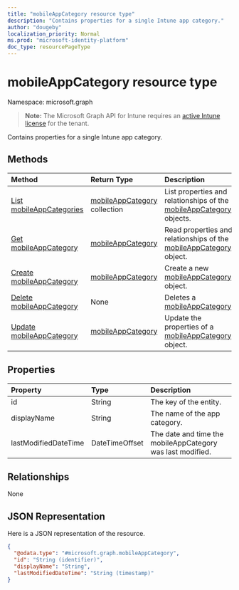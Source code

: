 ```yaml
---
title: "mobileAppCategory resource type"
description: "Contains properties for a single Intune app category."
author: "dougeby"
localization_priority: Normal
ms.prod: "microsoft-identity-platform"
doc_type: resourcePageType
---
```


# mobileAppCategory resource type

Namespace: microsoft.graph

> **Note:** The Microsoft Graph API for Intune requires an [active Intune license](https://go.microsoft.com/fwlink/?linkid=839381) for the tenant.

Contains properties for a single Intune app category.

## Methods
|Method|Return Type|Description|
|:---|:---|:---|
|[List mobileAppCategories](../api/intune-apps-mobileappcategory-list.md)|[mobileAppCategory](../resources/intune-apps-mobileappcategory.md) collection|List properties and relationships of the [mobileAppCategory](../resources/intune-apps-mobileappcategory.md) objects.|
|[Get mobileAppCategory](../api/intune-apps-mobileappcategory-get.md)|[mobileAppCategory](../resources/intune-apps-mobileappcategory.md)|Read properties and relationships of the [mobileAppCategory](../resources/intune-apps-mobileappcategory.md) object.|
|[Create mobileAppCategory](../api/intune-apps-mobileappcategory-create.md)|[mobileAppCategory](../resources/intune-apps-mobileappcategory.md)|Create a new [mobileAppCategory](../resources/intune-apps-mobileappcategory.md) object.|
|[Delete mobileAppCategory](../api/intune-apps-mobileappcategory-delete.md)|None|Deletes a [mobileAppCategory](../resources/intune-apps-mobileappcategory.md).|
|[Update mobileAppCategory](../api/intune-apps-mobileappcategory-update.md)|[mobileAppCategory](../resources/intune-apps-mobileappcategory.md)|Update the properties of a [mobileAppCategory](../resources/intune-apps-mobileappcategory.md) object.|

## Properties
|Property|Type|Description|
|:---|:---|:---|
|id|String|The key of the entity.|
|displayName|String|The name of the app category.|
|lastModifiedDateTime|DateTimeOffset|The date and time the mobileAppCategory was last modified.|

## Relationships
None

## JSON Representation
Here is a JSON representation of the resource.
<!-- {
  "blockType": "resource",
  "keyProperty": "id",
  "@odata.type": "microsoft.graph.mobileAppCategory"
}
-->
``` json
{
  "@odata.type": "#microsoft.graph.mobileAppCategory",
  "id": "String (identifier)",
  "displayName": "String",
  "lastModifiedDateTime": "String (timestamp)"
}
```








